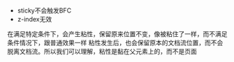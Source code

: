## 
- sticky不会触发BFC
- z-index无效

在满足特定条件下，会产生粘性，保留原来位置不变，像被粘住了一样，而不满足条件情况下，跟普通效果一样
粘性发生后，也会保留原本的文档流位置，而不会脱离文档流。所以我们可以理解，粘性是黏在父元素上的，而不是页面